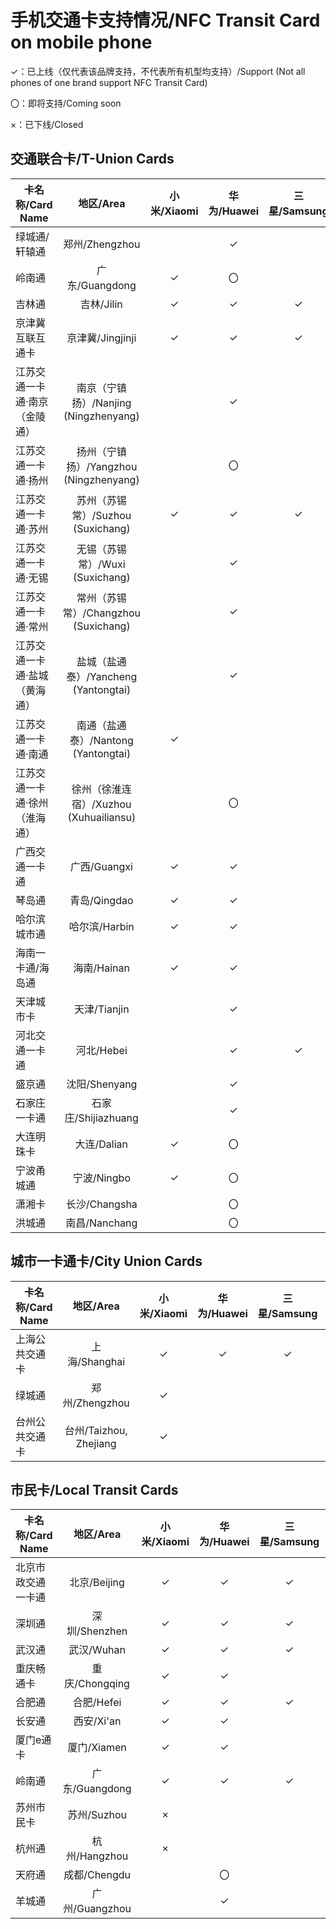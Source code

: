 # 手机交通卡支持情况/NFC Transit Card on mobile phone
 ✓：已上线（仅代表该品牌支持，不代表所有机型均支持）/Support (Not all phones of one brand support NFC Transit Card)
 
 〇：即将支持/Coming soon
 
 ×：已下线/Closed

## 交通联合卡/T-Union Cards
| 卡名称/Card Name | 地区/Area | 小米/Xiaomi | 华为/Huawei | 三星/Samsung | 苹果/Apple | 魅族/Meizu | 一加/OnePlus | 欧珀/OPPO | 维沃/vivo |
| ---------------- | :------: | :-: | :-: | :-: | :-: | :-: | :-: | :-: | :-: |
| 绿城通/轩辕通 | 郑州/Zhengzhou | | ✓ |
| 岭南通	| 广东/Guangdong | ✓ | 〇 | | | ✓ | ✓ | ✓ | ✓ |
| 吉林通	| 吉林/Jilin | ✓ | ✓ | ✓ | | | | ✓ | |
| 京津冀互联互通卡 | 京津冀/Jingjinji | ✓ | ✓ | ✓ | | ✓ | ✓ | ✓ | ✓ |
| 江苏交通一卡通·南京（金陵通） |南京（宁镇扬）/Nanjing (Ningzhenyang) | | ✓ |
| 江苏交通一卡通·扬州 | 扬州（宁镇扬）/Yangzhou (Ningzhenyang) | | 〇 |
| 江苏交通一卡通·苏州 | 苏州（苏锡常）/Suzhou (Suxichang) | ✓ | ✓ | ✓ | | ✓ | ✓ | ✓ | |
| 江苏交通一卡通·无锡 | 无锡（苏锡常）/Wuxi (Suxichang) | | ✓ |
| 江苏交通一卡通·常州 | 常州（苏锡常）/Changzhou (Suxichang) | | ✓ |
| 江苏交通一卡通·盐城（黄海通） | 盐城（盐通泰）/Yancheng (Yantongtai) | | ✓ |
| 江苏交通一卡通·南通 | 南通（盐通泰）/Nantong (Yantongtai) | ✓ | | | | | | | ✓ |
| 江苏交通一卡通·徐州（淮海通） | 徐州（徐淮连宿）/Xuzhou (Xuhuailiansu) | | 〇 |
| 广西交通一卡通	| 广西/Guangxi | ✓ | ✓ | | | ✓ | | ✓ | |
| 琴岛通	| 青岛/Qingdao | ✓ | ✓ | | | | | ✓ | ✓ |
| 哈尔滨城市通	| 哈尔滨/Harbin | ✓ | ✓ | | | | | ✓ | ✓ |
| 海南一卡通/海岛通	| 海南/Hainan | ✓ | ✓ | | | | | ✓ | ✓ |
| 天津城市卡	| 天津/Tianjin | | ✓ |
| 河北交通一卡通	| 河北/Hebei | | ✓ | ✓ | | | | | ✓ |
| 盛京通	| 沈阳/Shenyang | | ✓ |
| 石家庄一卡通 | 石家庄/Shijiazhuang | | ✓ | | | | | ✓ | |
| 大连明珠卡	| 大连/Dalian | ✓ | 〇 | | | | | ✓ | 〇 |
| 宁波甬城通 | 宁波/Ningbo | ✓ | 〇 | | | | | ✓ | |
| 潇湘卡 | 长沙/Changsha | | 〇 |
| 洪城通 | 南昌/Nanchang | | 〇 |


## 城市一卡通卡/City Union Cards
| 卡名称/Card Name | 地区/Area | 小米/Xiaomi | 华为/Huawei | 三星/Samsung | 苹果/Apple | 魅族/Meizu | 一加/OnePlus | 欧珀/OPPO | 维沃/vivo |
| ---------------- | :------: | :-: | :-: | :-: | :-: | :-: | :-: | :-: | :-: |
| 上海公共交通卡 | 上海/Shanghai | ✓ | ✓ | ✓ | ✓ | | | ✓ | ✓ |
| 绿城通 | 郑州/Zhengzhou | ✓ | | | | ✓ | | ✓ | ✓ |
| 台州公共交通卡 | 台州/Taizhou, Zhejiang | ✓ | | | | | | ✓ | ✓ |

## 市民卡/Local Transit Cards
| 卡名称/Card Name | 地区/Area | 小米/Xiaomi | 华为/Huawei | 三星/Samsung | 苹果/Apple | 魅族/Meizu | 一加/OnePlus | 欧珀/OPPO | 维沃/vivo |
| ---------------- | :------: | :-: | :-: | :-: | :-: | :-: | :-: | :-: | :-: |
| 北京市政交通一卡通 | 北京/Beijing | ✓ | ✓ | ✓ | ✓ | | | | ✓ |
| 深圳通	| 深圳/Shenzhen | ✓ | ✓ | ✓ | | ✓ | | ✓ | ✓ |
| 武汉通	| 武汉/Wuhan | ✓ | ✓ | ✓ | | ✓ | ✓ | ✓ | ✓ |
| 重庆畅通卡	| 重庆/Chongqing | ✓ | ✓ | | | | | | ✓ |
| 合肥通	| 合肥/Hefei | ✓ | ✓ | ✓ | | ✓ | | ✓ | ✓ |
| 长安通	| 西安/Xi'an | ✓ | ✓ | | | ✓ | | | |
| 厦门e通卡	| 厦门/Xiamen | ✓ | ✓ | | | | | ✓ | |
| 岭南通	| 广东/Guangdong | ✓ | ✓ | ✓ | | | | | |
| 苏州市民卡	| 苏州/Suzhou | × |
| 杭州通	| 杭州/Hangzhou | × |
| 天府通	| 成都/Chengdu | | 〇 |
| 羊城通	| 广州/Guangzhou | | ✓ | | | | | ✓ | |
